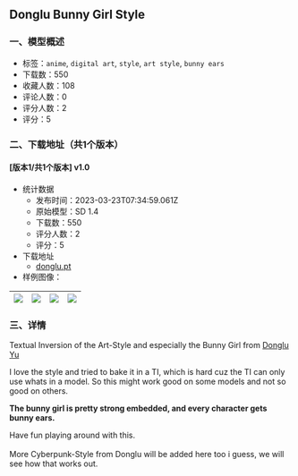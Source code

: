 ## Donglu Bunny Girl Style
### 一、模型概述

- 标签：`anime`, `digital art`, `style`, `art style`, `bunny ears`
- 下载数：550
- 收藏人数：108
- 评论人数：0
- 评分人数：2
- 评分：5

### 二、下载地址（共1个版本）

#### [版本1/共1个版本] v1.0

- 统计数据
  - 发布时间：2023-03-23T07:34:59.061Z
  - 原始模型：SD 1.4
  - 下载数：550
  - 评分人数：2
  - 评分：5
- 下载地址
  - [donglu.pt](https://civitai.com/api/download/models/11871)
- 样例图像：

| <img src="https://image.civitai.com/xG1nkqKTMzGDvpLrqFT7WA/18b7d2be-722d-4606-7f76-6fc720ebe400/width=450/113465.jpeg" /> | <img src="https://image.civitai.com/xG1nkqKTMzGDvpLrqFT7WA/9df466f6-7ea1-4d83-b3e8-a2aad2b05b00/width=450/525510.jpeg" /> | <img src="https://image.civitai.com/xG1nkqKTMzGDvpLrqFT7WA/3cc13b5a-ef17-40c9-d10a-ffbfd355b400/width=450/113464.jpeg" /> | <img src="https://image.civitai.com/xG1nkqKTMzGDvpLrqFT7WA/5a363f63-946e-41f3-dffa-2394bb8e6400/width=450/525512.jpeg" /> |
| ---- | ---- | ---- | ---- |


### 三、详情
<p>Textual Inversion of the Art-Style and especially the Bunny Girl from <a target="_blank" rel="ugc" href="https://donglu.artstation.com/">Donglu Yu</a></p><p>I love the style and tried to bake it in a TI, which is hard cuz the TI can only use whats in a model. So this might work good on some models and not so good on others.</p><p><strong>The bunny girl is pretty strong embedded, and every character gets bunny ears.</strong></p><p></p><p>Have fun playing around with this.<br /><br />More Cyberpunk-Style from Donglu will be added here too i guess, we will see how that works out.</p>